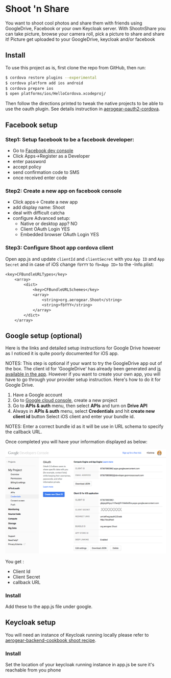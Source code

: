 Shoot 'n Share
==============
You want to shoot cool photos and share them with friends using GoogleDrive, Facebook or your own Keycloak server.
With ShootnShare you can take picture, browse your camera roll, pick a picture to share and share it!
Picture get uploaded to your GoogleDrive, keycloak and/or facebook

## Install

To use this project as is, first clone the repo from GitHub, then run:

```bash
$ cordova restore plugins --experimental
$ cordova platform add ios android
$ cordova prepare ios
$ open platforms/ios/HelloCordova.xcodeproj/
```

Then follow the directions printed to tweak the native projects to be able to use the oauth plugin. See details instruction in [aerogear-oauth2-cordova](https://github.com/aerogear/aerogear-oauth2-cordova/blob/master/README.md#workaround-for-ios).

## Facebook setup 

### Step1: Setup facebook to be a facebook developer:

- Go to [Facebook dev console](https://developers.facebook.com/products/login/)
- Click Apps->Register as a Developer
- enter password
- accept policy
- send confirmation code to SMS
- once received enter code

### Step2: Create a new app on facebook console

- Click apps-> Create a new app
- add display name: Shoot
- deal with difficult catcha
- configure Advanced setup:
	- Native or desktop app? NO
	- Client OAuth Login YES
	- Embedded browser OAuth Login YES
    
### Step3: Configure Shoot app cordova client    

Open app.js and update `clientId` and `clientSecret` with you `App ID` and `App Secret` and in case of iOS change `fbYYY` to `fb<App ID>` to the <project-name>-Info.plist:

```
<key>CFBundleURLTypes</key>
    <array>
        <dict>
            <key>CFBundleURLSchemes</key>
            <array>
                <string>org.aerogear.Shoot</string>
                <string>fbYYY</string>
            </array>
        </dict>
    </array>
```

## Google setup (optional)
Here is the links and detailed setup instructions for Google Drive however as I noticed it is quite poorly documented for iOS app.

NOTES: This step is optional if your want to try the GoogleDrive app out of the box. The client id for 'GoogleDrive' has already been generated and [is available in the app](https://github.com/aerogear/aerogear-ios-cookbook/blob/1.6.x/GoogleDrive/GoogleDrive/AGViewController.m#L156). However if you want to create your own app, you will have to go through your provider setup instruction. Here's how to do it for Google Drive.

1. Have a Google account
2. Go to [Google cloud console](https://cloud.google.com/console#/project), create a new project
3. Go to __APIs & auth__ menu, then select __APIs__ and turn on __Drive API__
4. Always in __APIs & auth__ menu, select __Credentials__ and hit __create new client id__ button
Select iOS client and enter your bundle id.

NOTES:
Enter a correct bundle id as it will be use in URL schema to specify the callback URL.

Once completed you will have your information displayed as below:

![Google Cloud client registration](https://github.com/aerogear/aerogear-ios-cookbook/raw/master/Shoot/shoot_google_cloud_admin.png "Google Cloud client registration")

You get :

- Client Id
- Client Secret
- callback URL

### Install

Add these to the app.js file under google.

## Keycloak setup

You will need an instance of Keycloak running locally please refer to [aerogear-backend-cookbook shoot recipe](https://github.com/aerogear/aerogear-backend-cookbook/tree/master/Shoot).

### Install

Set the location of your keycloak running instance in app.js be sure it's reachable from you phone